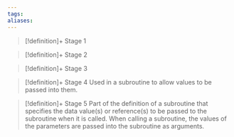 ```yaml
---
tags:
aliases:
---
```


> [!definition]+ Stage 1
>

> [!definition]+ Stage 2
>

> [!definition]+ Stage 3
>

> [!definition]+ Stage 4
> Used in a subroutine to allow values to be passed into them.

> [!definition]+ Stage 5
> Part of the definition of a subroutine that specifies the data value(s) or reference(s) to be passed to the subroutine when it is called. When calling a subroutine, the values of the parameters are passed into the subroutine as arguments.



